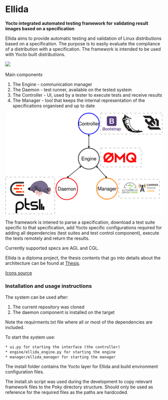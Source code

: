 # Ellida

**Yocto integrated automated testing framework for validating result images based on a specification**

Ellida aims to provide automatic testing and validation of Linux distributions
based on a specification. The purpose is to easily evaluate the compliance of a
distribution with a specification. The framework is intended to be used with
Yocto built distributions.

<img src="https://s-media-cache-ak0.pinimg.com/736x/5a/76/dd/5a76dd560d3550f6aba646b2667f0eb6.jpg" width=150>

Main components
1. The Engine - communication manager
2. The Daemon - test runner, available on the tested system
3. The Controller - UI, used by a tester to execute tests and receive results
4. The Manager - tool that keeps the internal representation of the
specifications organised and up to date

<div style="text-align:center"><img src="res/ellida_arch.png" width=650></div>

The framework is intened to parse a specification, download a test suite
specific to that specification, add Yocto specific configurations required for
adding all dependencies (test suites and test control component), execute the
tests remotely and return the results.

Currently supported specs are AGL and CGL.

Ellida is a diploma project, the thesis contents that go into details about the
architecture can be found at [Thesis](https://github.com/VoltBit/diploma-thesis).

[Icons source](http://www.flaticon.com/packs/vikings)

### Installation and usage instructions

The system can be used after:

1. The current repository was cloned
2. The daemon component is installed on the target

Note the requirments.txt file where all or most of the dependencies are included.

To start the system use:

    * ui.py for starting the interface (the controller)
    * engine/ellida_engine.py for starting the engine
    * manager/ellida_manager for starting the manager

The install folder contains the Yocto layer for Ellida and build environment
configuration files.

The install.sh script was used during the development to copy relevant framework
files to the Poky directory structure. Should only be used as reference for the
required files as the paths are hardcoded.

